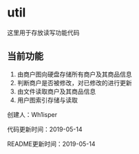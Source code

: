 # util #

这里用于存放读写功能代码

## 当前功能 ##

1. 由商户图向硬盘存储所有商户及其商品信息
2. 判断商户是否被修改，对已修改的进行更新
3. 由文件读取商户及其商品信息
4. 用户图索引存储与读取

创建人：Wh1isper

代码更新时间：2019-05-14

README更新时间：2019-05-14